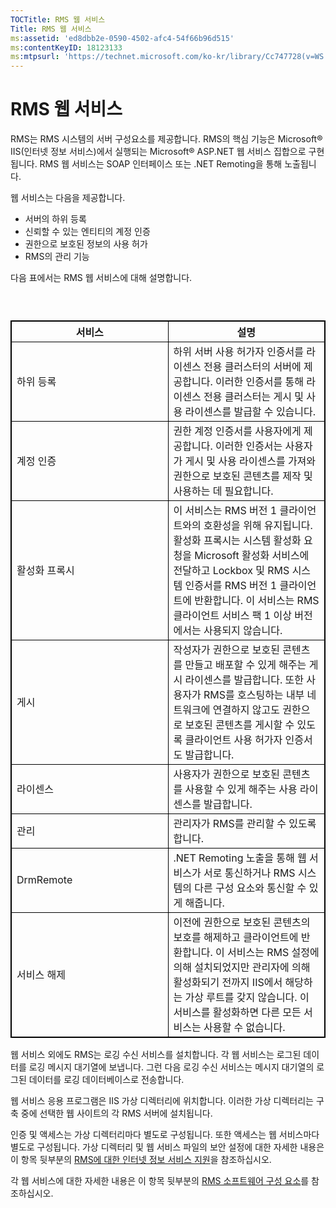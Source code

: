 ```yaml
---
TOCTitle: RMS 웹 서비스
Title: RMS 웹 서비스
ms:assetid: 'ed8dbb2e-0590-4502-afc4-54f66b96d515'
ms:contentKeyID: 18123133
ms:mtpsurl: 'https://technet.microsoft.com/ko-kr/library/Cc747728(v=WS.10)'
---
```


RMS 웹 서비스
=============

RMS는 RMS 시스템의 서버 구성요소를 제공합니다. RMS의 핵심 기능은 Microsoft® IIS(인터넷 정보 서비스)에서 실행되는 Microsoft® ASP.NET 웹 서비스 집합으로 구현됩니다. RMS 웹 서비스는 SOAP 인터페이스 또는 .NET Remoting을 통해 노출됩니다.

웹 서비스는 다음을 제공합니다.

-   서버의 하위 등록
-   신뢰할 수 있는 엔티티의 계정 인증
-   권한으로 보호된 정보의 사용 허가
-   RMS의 관리 기능

다음 표에서는 RMS 웹 서비스에 대해 설명합니다.

###  

 
<table style="border:1px solid black;">
<colgroup>
<col width="50%" />
<col width="50%" />
</colgroup>
<thead>
<tr class="header">
<th style="border:1px solid black;" >서비스</th>
<th style="border:1px solid black;" >설명</th>
</tr>
</thead>
<tbody>
<tr class="odd">
<td style="border:1px solid black;">하위 등록</td>
<td style="border:1px solid black;">하위 서버 사용 허가자 인증서를 라이센스 전용 클러스터의 서버에 제공합니다. 이러한 인증서를 통해 라이센스 전용 클러스터는 게시 및 사용 라이센스를 발급할 수 있습니다.</td>
</tr>
<tr class="even">
<td style="border:1px solid black;">계정 인증</td>
<td style="border:1px solid black;">권한 계정 인증서를 사용자에게 제공합니다. 이러한 인증서는 사용자가 게시 및 사용 라이센스를 가져와 권한으로 보호된 콘텐츠를 제작 및 사용하는 데 필요합니다.</td>
</tr>
<tr class="odd">
<td style="border:1px solid black;">활성화 프록시</td>
<td style="border:1px solid black;">이 서비스는 RMS 버전 1 클라이언트와의 호환성을 위해 유지됩니다. 활성화 프록시는 시스템 활성화 요청을 Microsoft 활성화 서비스에 전달하고 Lockbox 및 RMS 시스템 인증서를 RMS 버전 1 클라이언트에 반환합니다. 이 서비스는 RMS 클라이언트 서비스 팩 1 이상 버전에서는 사용되지 않습니다.</td>
</tr>
<tr class="even">
<td style="border:1px solid black;">게시</td>
<td style="border:1px solid black;">작성자가 권한으로 보호된 콘텐츠를 만들고 배포할 수 있게 해주는 게시 라이센스를 발급합니다. 또한 사용자가 RMS를 호스팅하는 내부 네트워크에 연결하지 않고도 권한으로 보호된 콘텐츠를 게시할 수 있도록 클라이언트 사용 허가자 인증서도 발급합니다.</td>
</tr>
<tr class="odd">
<td style="border:1px solid black;">라이센스</td>
<td style="border:1px solid black;">사용자가 권한으로 보호된 콘텐츠를 사용할 수 있게 해주는 사용 라이센스를 발급합니다.</td>
</tr>
<tr class="even">
<td style="border:1px solid black;">관리</td>
<td style="border:1px solid black;">관리자가 RMS를 관리할 수 있도록 합니다.</td>
</tr>
<tr class="odd">
<td style="border:1px solid black;">DrmRemote</td>
<td style="border:1px solid black;">.NET Remoting 노출을 통해 웹 서비스가 서로 통신하거나 RMS 시스템의 다른 구성 요소와 통신할 수 있게 해줍니다.</td>
</tr>
<tr class="even">
<td style="border:1px solid black;">서비스 해제</td>
<td style="border:1px solid black;">이전에 권한으로 보호된 콘텐츠의 보호를 해제하고 클라이언트에 반환합니다. 이 서비스는 RMS 설정에 의해 설치되었지만 관리자에 의해 활성화되기 전까지 IIS에서 해당하는 가상 루트를 갖지 않습니다. 이 서비스를 활성화하면 다른 모든 서비스는 사용할 수 없습니다.</td>
</tr>
</tbody>
</table>
  
웹 서비스 외에도 RMS는 로깅 수신 서비스를 설치합니다. 각 웹 서비스는 로그된 데이터를 로깅 메시지 대기열에 보냅니다. 그런 다음 로깅 수신 서비스는 메시지 대기열의 로그된 데이터를 로깅 데이터베이스로 전송합니다.
  
웹 서비스 응용 프로그램은 IIS 가상 디렉터리에 위치합니다. 이러한 가상 디렉터리는 구축 중에 선택한 웹 사이트의 각 RMS 서버에 설치됩니다.
  
인증 및 액세스는 가상 디렉터리마다 별도로 구성됩니다. 또한 액세스는 웹 서비스마다 별도로 구성됩니다. 가상 디렉터리 및 웹 서비스 파일의 보안 설정에 대한 자세한 내용은 이 항목 뒷부분의 [RMS에 대한 인터넷 정보 서비스 지원](https://technet.microsoft.com/bd4dc69f-1e4e-4e95-9ae2-c925d8a14d4c)을 참조하십시오.
  
각 웹 서비스에 대한 자세한 내용은 이 항목 뒷부분의 [RMS 소프트웨어 구성 요소](https://technet.microsoft.com/e38a840e-f390-48fd-8354-50108a64f5ca)를 참조하십시오.

